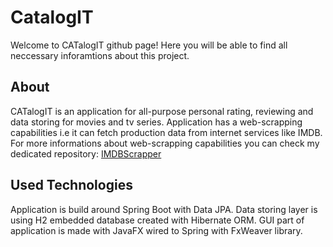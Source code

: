 # CatalogIT

Welcome to CATalogIT github page! Here you will be able to find all neccessary inforamtions about this project.

<H2>About</H2>
CATalogIT is an application for all-purpose personal rating, reviewing and data storing for movies and tv series.
Application has a web-scrapping capabilities i.e it can fetch production data from internet services like IMDB.
For more informations about web-scrapping capabilities you can check my dedicated repository:
<a href="https://github.com/Souryuusen/IMDBScrapper">IMDBScrapper</a>

<H2>Used Technologies</H2>
Application is build around Spring Boot with Data JPA. Data storing layer is using H2 embedded database created with Hibernate ORM.
GUI part of application is made with JavaFX wired to Spring with FxWeaver library. 
